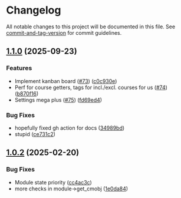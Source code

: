 # Changelog

All notable changes to this project will be documented in this file. See [commit-and-tag-version](https://github.com/absolute-version/commit-and-tag-version) for commit guidelines.

## [1.1.0](https://github.com/necodeIT/lb_planner_plugin/compare/1.0.2...1.1.0) (2025-09-23)


### Features

* Implement kanban board ([#73](https://github.com/necodeIT/lb_planner_plugin/issues/73)) ([c0c930e](https://github.com/necodeIT/lb_planner_plugin/commit/c0c930e7a1961e0e63e6dc7fc928b224c1c3bac4))
* Perf for course getters, tags for incl./excl. courses for us ([#74](https://github.com/necodeIT/lb_planner_plugin/issues/74)) ([b870f16](https://github.com/necodeIT/lb_planner_plugin/commit/b870f16a1f4e05fb6b7136e1d0f457066b6b0049))
* Settings mega plus ([#75](https://github.com/necodeIT/lb_planner_plugin/issues/75)) ([fd69ed4](https://github.com/necodeIT/lb_planner_plugin/commit/fd69ed445297d500ce17c316e5883a53f9dfa9a6))


### Bug Fixes

* hopefully fixed gh action for docs ([34989bd](https://github.com/necodeIT/lb_planner_plugin/commit/34989bda7053c0257091df1d121ef87daac7bda1))
* stupid ([ce731c2](https://github.com/necodeIT/lb_planner_plugin/commit/ce731c29d92b99ab32eab49bbeac9604d47e9294))

## [1.0.2](https://github.com/necodeIT/lb_planner_plugin/compare/1.0.1...1.0.2) (2025-02-20)


### Bug Fixes

* Module state priority ([cc4ac3c](https://github.com/necodeIT/lb_planner_plugin/commit/cc4ac3c97d2f87fe637cb09d35d12202e6aacdfa))
* more checks in module->get_cmobj ([1e0da84](https://github.com/necodeIT/lb_planner_plugin/commit/1e0da849002dcebf1f7c6c5907cacd7a57778c1f))
